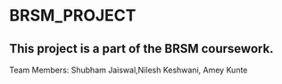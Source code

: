# BRSM_PROJECT
## This project is a part of the BRSM coursework.
Team Members: Shubham Jaiswal,Nilesh Keshwani, Amey Kunte
